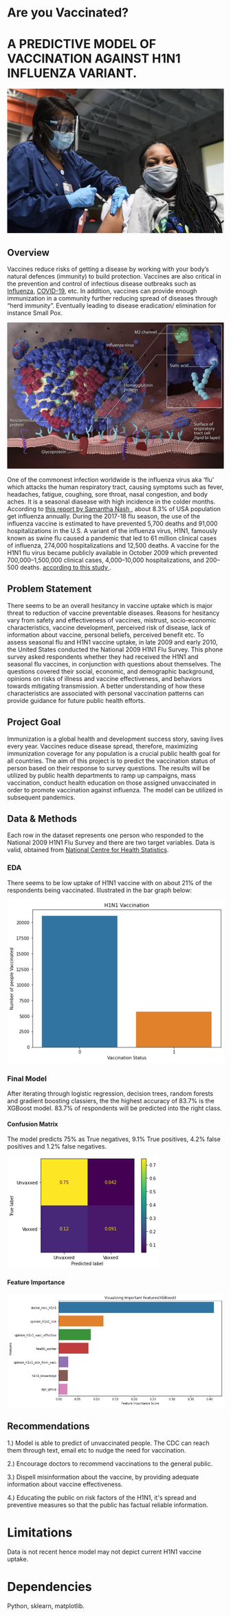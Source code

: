 # Are you Vaccinated?
# A PREDICTIVE MODEL OF VACCINATION AGAINST H1N1 INFLUENZA VARIANT.

![](https://github.com/Rachael-Osoro/git_practice/blob/master/Photos/vax.jpg)
## Overview

Vaccines reduce risks of getting a disease by working with your body’s natural defences (immunity) to build protection. Vaccines are also critical in the prevention and control of infectious disease outbreaks such as  <a href = "https://en.wikipedia.org/wiki/Influenza"> Influenza</a>, <a href = "https://en.wikipedia.org/wiki/COVID-19"> COVID-19</a>, etc. In addition, vaccines can provide enough immunization in a community further reducing spread of diseases through “herd immunity”. Eventually leading to disease eradication/ elimination for instance Small Pox. 

![](https://github.com/Rachael-Osoro/git_practice/blob/master/Photos/health-influenza-taxonomy-virus-cell-illustration.jpg)

One of the commonest infection worldwide is the influenza virus aka ‘flu’ which attacks the human respiratory tract, causing symptoms such as fever, headaches, fatigue, coughing, sore throat, nasal congestion, and body aches. It is a seasonal diasease with high incidence in the colder months. According to <a href = "https://www.wiscontext.org/understanding-perennial-menace-influenza-virus"> this report by Samantha Nash </a>, about 8.3% of USA population get influenza annually. During the 2017-18 flu season, the use of the influenza vaccine is estimated to have prevented 5,700 deaths and 91,000 hospitalizations in the U.S. 
A variant of the influenza virus, H1N1, famously known as swine flu caused a pandemic that led to 61 million clinical cases of influenza, 274,000 hospitalizations and 12,500 deaths. A vaccine for the H1N1 flu virus became publicly available in October 2009 which prevented 700,000–1,500,000 clinical cases, 4,000–10,000 hospitalizations, and 200–500 deaths. <a href = "https://www.ncbi.nlm.nih.gov/pmc/articles/PMC3647645/">according to this study </a>.

## Problem Statement

There seems to be an overall hesitancy in vaccine uptake which is major threat to reduction of vaccine preventable diseases. Reasons for hesitancy vary from safety and effectiveness of vaccines, mistrust, socio-economic characteristics, vaccine development, perceived risk of disease, lack of information about vaccine, personal beliefs, perceived benefit etc. To assess seasonal flu and H1N1 vaccine uptake, in late 2009 and early 2010, the United States conducted the National 2009 H1N1 Flu Survey. This phone survey asked respondents whether they had received the H1N1 and seasonal flu vaccines, in conjunction with questions about themselves. The questions covered their social, economic, and demographic background, opinions on risks of illness and vaccine effectiveness, and behaviors towards mitigating transmission. A better understanding of how these characteristics are associated with personal vaccination patterns can provide guidance for future public health efforts. 


## Project Goal
Immunization is a global health and development success story, saving lives every year. Vaccines reduce disease spread, therefore, maximizing immunization coverage for any population is a crucial public health goal for all countries.
The aim of this project is to predict the vaccination status of person based on their response to survey questions. The results will be utilized by public health departments to ramp up campaigns, mass vaccination, conduct health education on those assigned unvaccinated in order to promote vaccination against influenza. The model can be utilized in subsequent pandemics.

## Data & Methods
Each row in the dataset represents one person who responded to the National 2009 H1N1 Flu Survey and there are two target variables. Data is valid, obtained from 
<a href = "https://www.cdc.gov/nchs/index.htm"> National Centre for Health Statistics</a>.

### EDA
There seems to be low uptake of H1N1 vaccine with on about 21% of the respondents being vaccinated. Illustrated in the bar graph below:

![](https://github.com/Rachael-Osoro/git_practice/blob/master/Photos/h1n1.png)
### Final Model
After iterating through logistic regression, decision trees, random forests and gradient boosting classiers, the the highest accuracy of 83.7% is the XGBoost model.
83.7% of respondents will be predicted into the right class.
#### Confusion Matrix
The model predicts 75% as True negatives, 9.1% True positives, 4.2% false positives and 1.2% false negatives.

![](https://github.com/Rachael-Osoro/git_practice/blob/master/Photos/confusion_matrix.png)
#### Feature Importance
![](https://github.com/Rachael-Osoro/git_practice/blob/master/Photos/important_features.png)

## Recommendations

1.) Model is able to predict of unvaccinated people. The CDC can reach them through text, email etc to nudge the need for vaccination.

2.) Encourage doctors to recommend vaccinations to the general public.

3.) Dispell misinformation about the vaccine, by providing adequate information about vaccine effectiveness.

4.) Educating the public on risk factors of the H1N1, it's spread and preventive measures so that the public has factual reliable information.

# Limitations
Data is not recent hence model may not depict current H1N1 vaccine uptake.
# Dependencies
Python,
sklearn,
matplotlib.


